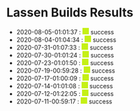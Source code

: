 # Lassen Builds Results

 - 2020-08-05-01:01:37 : ![green](./images/green.png) success
 - 2020-08-04-01:04:34 : ![green](./images/green.png) success
 - 2020-07-31-01:07:33 : ![green](./images/green.png) success
 - 2020-07-30-01:01:24 : ![green](./images/green.png) success
 - 2020-07-23-01:01:50 : ![green](./images/green.png) success
 - 2020-07-19-00:59:28 : ![green](./images/green.png) success
 - 2020-07-17-01:00:09 : ![green](./images/green.png) success
 - 2020-07-14-01:01:08 : ![green](./images/green.png) success
 - 2020-07-12-01:22:05 : ![green](./images/green.png) success
 - 2020-07-11-00:59:17 : ![green](./images/green.png) success
